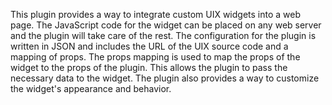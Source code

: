 This plugin provides a way to integrate custom UIX widgets into a web page. The JavaScript code for the widget can be placed on any web server and the plugin will take care of the rest. The configuration for the plugin is written in JSON and includes the URL of the UIX source code and a mapping of props. The props mapping is used to map the props of the widget to the props of the plugin. This allows the plugin to pass the necessary data to the widget. The plugin also provides a way to customize the widget's appearance and behavior.

